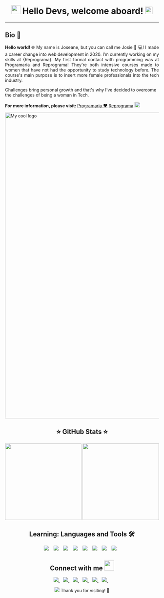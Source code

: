 

<h1 align='center'>
 <img src="https://github.com/TheDudeThatCode/TheDudeThatCode/blob/master/Assets/Hi.gif" width="29px"> Hello Devs, welcome aboard! <img src="https://github.com/TheDudeThatCode/TheDudeThatCode/blob/master/Assets/Earth.gif" width="24px"> 
</h1>
<hr/>
<h2>Bio 👧 </h2>
<p align='justify'>
 <b> Hello world! </b> 🌐 My name is Joseane, but you can call me Josie 👧 💻! I made a career change into web development in 2020.  I’m currently working on my skills at {Reprograma}. My first formal contact with programming was at Programaria and Reprograma! They're both intensive courses made to women that have not had the opportunity to study technology before. The course's main purpose is to insert more female professionals into the tech industry. </p>  
 
 <p>Challenges bring personal growth and that's why I've decided to overcome the challenges of being a woman in Tech. </p>  

<p align='justufy'>
 <!-- <img src="https://github.com/TheDudeThatCode/TheDudeThatCode/blob/master/Assets/Rocket.gif" width="18px"> -->
 <b> For more information, please visit: </b>  
 <!--<img src="https://github.com/TheDudeThatCode/TheDudeThatCode/blob/master/Assets/Medal.gif" width="20px"> -->
  <a href='https://www.programaria.org/'> Programaria ♥️</a>
  <a href='https://reprograma.com.br/'> Reprograma</a>
 <img src="https://github.com/TheDudeThatCode/TheDudeThatCode/blob/master/Assets/Rocket.gif" width="18px"> 
 </p>
 <p>  <img align="up" width="1000" height="auto" src="https://reprograma.com.br/assets/img/cursos-03.png" alt="My cool logo"/> </p>
 </p>

<h2 align='center'> ⭐ GitHub Stats ⭐ </h2>
<p align='center'>
  <a href="#"> <img align="" height='250px' src="https://github-readme-stats.vercel.app/api?username=Joseane-Guedes&show_icons=true&count_private=true&theme=buefy"></a>
  <a href="#"> <img  align="" height='250px' src = "https://github-readme-stats.vercel.app/api/top-langs/?username=glaucia86&hide=css,java,html&theme=buefy"></a>
</p>
<h2 align='center'> <b> Learning: Languages and Tools 🛠️   </b></h2> 
<!--<p align='center'>
  <a href="#"><img src="https://github-readme-stats.vercel.app/api?username=Joseane-Guedes&show_icons=true&count_private=true&theme=buefy" width="350"></a>
</p> -->
<p align='center'>
  <img src="https://img.shields.io/badge/Visual_Studio_Code-0078D4?style=for-the-badge&logo=visual%20studio%20code&logoColor=white" /> &nbsp;&nbsp;
  <img src="https://img.shields.io/badge/HTML5-E34F26?style=for-the-badge&logo=html5&logoColor=white" /> &nbsp;&nbsp;
  <img src="https://img.shields.io/badge/CSS-239120?&style=for-the-badge&logo=css3&logoColor=white" /> &nbsp;&nbsp;
  <img src="https://img.shields.io/badge/JavaScript-323330?style=for-the-badge&logo=javascript&logoColor=F7DF1E" /> &nbsp;&nbsp;
  <img src="https://img.shields.io/badge/Ruby-CC342D?style=for-the-badge&logo=ruby&logoColor=white" /> &nbsp;&nbsp;
  <img src="https://img.shields.io/badge/Python-14354C?style=for-the-badge&logo=python&logoColor=white" /> &nbsp;&nbsp;
  <img src="https://img.shields.io/badge/Git-F05032?style=for-the-badge&logo=git&logoColor=white" /> &nbsp;&nbsp;
  <img src="https://img.shields.io/badge/shell_script%20-%23121011.svg?&style=for-the-badge&logo=gnu-bash&logoColor=white"/> &nbsp;&nbsp;  
</p>

<h2 align='center'> Connect with me <img src="https://github.com/TheDudeThatCode/TheDudeThatCode/blob/master/Assets/Handshake.gif" height="32px">
</h2> 
<p align='center'>
  
  <a target="_blank" href="https://www.linkedin.com/in/joseane-guedes/">
    <img src="https://img.shields.io/badge/linkedin-%230077B5.svg?&style=for-the-badge&logo=linkedin&logoColor=white" />
  </a>&nbsp;&nbsp;
  <a target="_blank" href="https://www.instagram.com/josie_codes/">
    <img src="https://img.shields.io/badge/instagram-%23E4405F.svg?&style=for-the-badge&logo=instagram&logoColor=white" />        
  </a>&nbsp;&nbsp;
  <a target="_blank" href="https://github.com/Joseane-Guedes">
    <img src="https://img.shields.io/badge/GitHub-100000?style=for-the-badge&logo=github&logoColor=white" />        
  </a>&nbsp;&nbsp;
   <a target="_blank" href="https://www.facebook.com/joseane.guedes2016/">
    <img src="https://img.shields.io/badge/Facebook-1877F2?style=for-the-badge&logo=facebook&logoColor=white" />        
  </a>&nbsp;&nbsp;
 <!-- <a target="_blank" href="https://www.facebook.com/messages/t/1811163951/">
    <img src="https://img.shields.io/badge/Messenger-00B2FF?style=for-the-badge&logo=messenger&logoColor=white" />        
  </a>&nbsp;&nbsp; -->
  <a target="_blank" href="mailto:joseane_23@hotmail.com">
  <img src="https://img.shields.io/badge/Microsoft_Outlook-0078D4?style=for-the-badge&logo=microsoft-outlook&logoColor=white" />
  </a>&nbsp;&nbsp;
  <a target="_blank" href="https://twitter.com/JoseaneGuedes8?s=08">
  <img src= "https://img.shields.io/badge/Twitter-1DA1F2?style=for-the-badge&logo=twitter&logoColor=white" />
  </a>&nbsp;&nbsp;
</p>

<p align='center'>
  <a href="#"><img src="https://badges.pufler.dev/visits/Joseane-Guedes/Joseane-Guedes"></a> Thank you for visiting! 🎉
</p>

